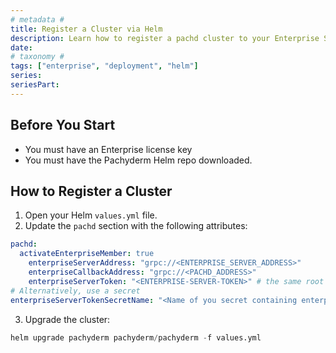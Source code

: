 ```yaml
---
# metadata # 
title: Register a Cluster via Helm
description: Learn how to register a pachd cluster to your Enterprise Server using Helm.
date: 
# taxonomy #
tags: ["enterprise", "deployment", "helm"]
series:
seriesPart:
---
```


## Before You Start 

- You must have an Enterprise license key
- You must have the Pachyderm Helm repo downloaded.


## How to Register a Cluster 

1. Open your Helm `values.yml` file.
2. Update the `pachd` section with the following attributes:
```yaml
pachd:
  activateEnterpriseMember: true
	enterpriseServerAddress: "grpc://<ENTERPRISE_SERVER_ADDRESS>"
	enterpriseCallbackAddress: "grpc://<PACHD_ADDRESS>"
	enterpriseServerToken: "<ENTERPRISE-SERVER-TOKEN>" # the same root token of the enterprise cluster
# Alternatively, use a secret
enterpriseServerTokenSecretName: "<Name of you secret containing enterpriseServerToken>" 

```
3. Upgrade the cluster:
```s
helm upgrade pachyderm pachyderm/pachyderm -f values.yml
```